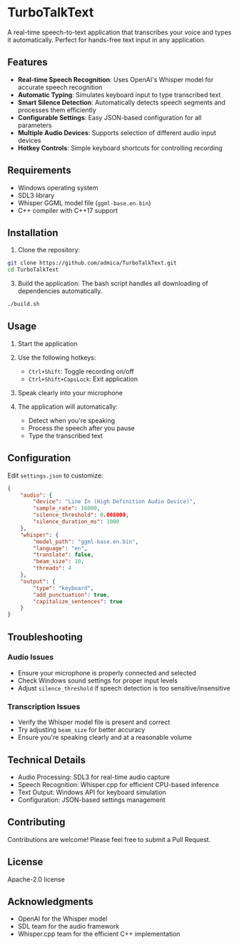 # TurboTalkText

A real-time speech-to-text application that transcribes your voice and types it automatically. Perfect for hands-free text input in any application.

## Features

- **Real-time Speech Recognition**: Uses OpenAI's Whisper model for accurate speech recognition
- **Automatic Typing**: Simulates keyboard input to type transcribed text
- **Smart Silence Detection**: Automatically detects speech segments and processes them efficiently
- **Configurable Settings**: Easy JSON-based configuration for all parameters
- **Multiple Audio Devices**: Supports selection of different audio input devices
- **Hotkey Controls**: Simple keyboard shortcuts for controlling recording

## Requirements

- Windows operating system
- SDL3 library
- Whisper GGML model file (`ggml-base.en.bin`)
- C++ compiler with C++17 support

## Installation

1. Clone the repository:
```bash
git clone https://github.com/admica/TurboTalkText.git
cd TurboTalkText
```

3. Build the application:
The bash script handles all downloading of dependencies automatically.
```bash
./build.sh
```

## Usage

1. Start the application
2. Use the following hotkeys:
   - `Ctrl+Shift`: Toggle recording on/off
   - `Ctrl+Shift+CapsLock`: Exit application

3. Speak clearly into your microphone
4. The application will automatically:
   - Detect when you're speaking
   - Process the speech after you pause
   - Type the transcribed text

## Configuration

Edit `settings.json` to customize:

```json
{
    "audio": {
        "device": "Line In (High Definition Audio Device)",
        "sample_rate": 16000,
        "silence_threshold": 0.001000,
        "silence_duration_ms": 1000
    },
    "whisper": {
        "model_path": "ggml-base.en.bin",
        "language": "en",
        "translate": false,
        "beam_size": 10,
        "threads": 4
    },
    "output": {
        "type": "keyboard",
        "add_punctuation": true,
        "capitalize_sentences": true
    }
}
```

## Troubleshooting

### Audio Issues
- Ensure your microphone is properly connected and selected
- Check Windows sound settings for proper input levels
- Adjust `silence_threshold` if speech detection is too sensitive/insensitive

### Transcription Issues
- Verify the Whisper model file is present and correct
- Try adjusting `beam_size` for better accuracy
- Ensure you're speaking clearly and at a reasonable volume

## Technical Details

- Audio Processing: SDL3 for real-time audio capture
- Speech Recognition: Whisper.cpp for efficient CPU-based inference
- Text Output: Windows API for keyboard simulation
- Configuration: JSON-based settings management

## Contributing

Contributions are welcome! Please feel free to submit a Pull Request.

## License

Apache-2.0 license

## Acknowledgments

- OpenAI for the Whisper model
- SDL team for the audio framework
- Whisper.cpp team for the efficient C++ implementation 
